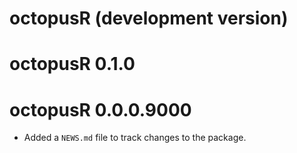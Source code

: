 # octopusR (development version)

# octopusR 0.1.0

# octopusR 0.0.0.9000

* Added a `NEWS.md` file to track changes to the package.
